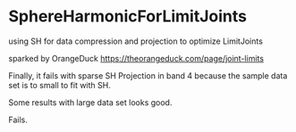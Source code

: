 # SphereHarmonicForLimitJoints
using SH for data compression and projection to optimize LimitJoints

sparked by OrangeDuck https://theorangeduck.com/page/joint-limits

Finally, it fails with sparse SH Projection in band 4 because the sample data set is to small to fit with SH.

Some results with large data set looks good.

Fails.
